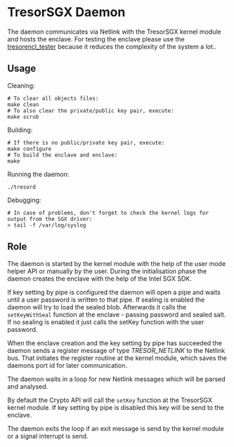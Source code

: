 # TresorSGX Daemon

The daemon communicates via Netlink with the TresorSGX kernel module and hosts the enclave.
For testing the enclave please use the [tresorencl_tester](https://github.com/ayeks/TresorSGX/tree/master/tresorencl) because it reduces the complexity of the system a lot.. 

## Usage

Cleaning:

```
# To clear all objects files:
make clean
# To also clear the private/public key pair, execute:
make scrub
```

Building:

```
# If there is no public/private key pair, execute:
make configure
# To build the enclave and enclave:
make
```

Running the daemon:
	
```
./tresord
```

Debugging:
```
# In case of problems, don't forget to check the kernel logs for output from the SGX driver:
> tail -f /var/log/syslog
```

## Role

The daemon is started by the kernel module with the help of the user mode helper API or manually by the user.
During the initialisation phase the daemon creates the enclave with the help of the Intel SGX SDK.

If key setting by pipe is configured the daemon will open a pipe and waits until a user password is written to that pipe.
If sealing is enabled the daemon will try to load the sealed blob. Afterwards it calls the `setKeyWithSeal` function at the enclave - passing password and sealed salt.
If no sealing is enabled it just calls the setKey function with the user password.

When the enclave creation and the key setting by pipe has succeeded the daemon sends a register message of type *TRESOR_NETLINK* to the Netlink bus.
That initiates the register routine at the kernel module, which saves the daemons port id for later communication.

The daemon waits in a loop for new Netlink messages which will be parsed and analysed.

By default the Crypto API will call the `setKey` function at the TresorSGX kernel module. If key setting by pipe is disabled this key will be send to the enclave.

The daemon exits the loop if an exit message is send by the kernel module or a signal interrupt is send. 

